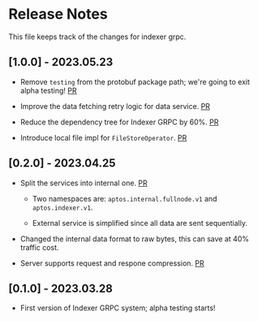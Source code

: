 # Release Notes

This file keeps track of the changes for indexer grpc.


## [1.0.0] - 2023.05.23

* Remove `testing` from the protobuf package path; we're going to exit alpha testing! [PR](https://github.com/aptos-labs/aptos-core/pull/8277)

* Improve the data fetching retry logic for data service. [PR](https://github.com/aptos-labs/aptos-core/pull/8169)

* Reduce the dependency tree for Indexer GRPC by 60%. [PR](https://github.com/aptos-labs/aptos-core/pull/8139)

* Introduce local file impl for `FileStoreOperator`. [PR](https://github.com/aptos-labs/aptos-core/pull/8117)

## [0.2.0] - 2023.04.25

* Split the services into internal one. [PR](https://github.com/aptos-labs/aptos-core/pull/7632)

  * Two namespaces are: `aptos.internal.fullnode.v1` and `aptos.indexer.v1`. 

  * External service is simplified since all data are sent sequentially.

* Changed the internal data format to raw bytes, this can save at 40% traffic cost. 

* Server supports request and respone compression. [PR](https://github.com/aptos-labs/aptos-core/pull/7907)


## [0.1.0] - 2023.03.28

* First version of Indexer GRPC system; alpha testing starts! 
